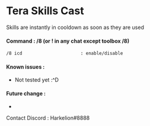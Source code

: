 # Tera Skills Cast

Skills are instantly in cooldown as soon as they are used

#### Command : /8 (or ! in any chat except toolbox /8)

```txt
/8 icd                      : enable/disable
```

#### Known issues :

- Not tested yet :^D

#### Future change :

- 
Contact Discord : Harkelion#8888
